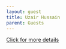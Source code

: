 ```yaml
---
layout: guest
title: Uzair Hussain
parent: Guests
---
```



<div class="badge-base LI-profile-badge" data-locale="en_US" data-size="medium" data-theme="light" 
data-type="VERTICAL" data-vanity="uzairhussain" data-version="v1"><a class="badge-base__link 
LI-simple-link" href="https://www.linkedin.com/in/uzairhussain?trk=profile-badge">Click for more details</a></div>


